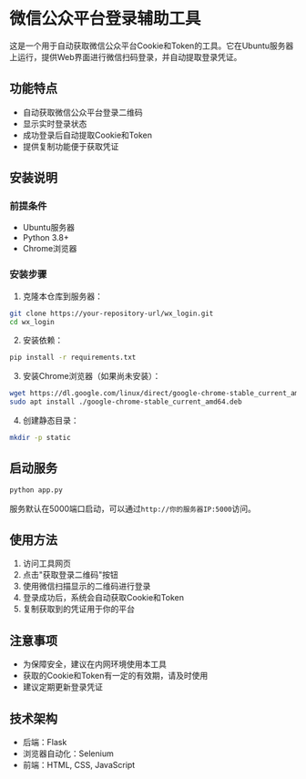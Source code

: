 # 微信公众平台登录辅助工具

这是一个用于自动获取微信公众平台Cookie和Token的工具。它在Ubuntu服务器上运行，提供Web界面进行微信扫码登录，并自动提取登录凭证。

## 功能特点

- 自动获取微信公众平台登录二维码
- 显示实时登录状态
- 成功登录后自动提取Cookie和Token
- 提供复制功能便于获取凭证

## 安装说明

### 前提条件

- Ubuntu服务器
- Python 3.8+
- Chrome浏览器

### 安装步骤

1. 克隆本仓库到服务器：

```bash
git clone https://your-repository-url/wx_login.git
cd wx_login
```

2. 安装依赖：

```bash
pip install -r requirements.txt
```

3. 安装Chrome浏览器（如果尚未安装）：

```bash
wget https://dl.google.com/linux/direct/google-chrome-stable_current_amd64.deb
sudo apt install ./google-chrome-stable_current_amd64.deb
```

4. 创建静态目录：

```bash
mkdir -p static
```

## 启动服务

```bash
python app.py
```

服务默认在5000端口启动，可以通过`http://你的服务器IP:5000`访问。

## 使用方法

1. 访问工具网页
2. 点击"获取登录二维码"按钮
3. 使用微信扫描显示的二维码进行登录
4. 登录成功后，系统会自动获取Cookie和Token
5. 复制获取到的凭证用于你的平台

## 注意事项

- 为保障安全，建议在内网环境使用本工具
- 获取的Cookie和Token有一定的有效期，请及时使用
- 建议定期更新登录凭证

## 技术架构

- 后端：Flask
- 浏览器自动化：Selenium
- 前端：HTML, CSS, JavaScript 